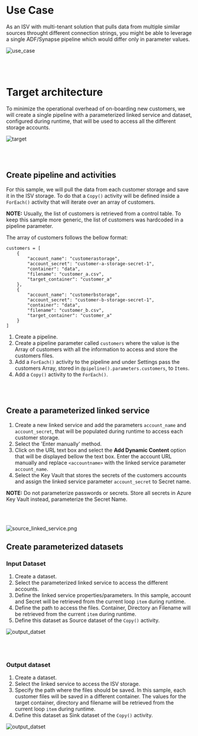 <h1>Use Case</h1>

As an ISV with multi-tenant solution that pulls data from multiple similar sources throught different connection strings, you might be able to leverage a single ADF/Synapse pipeline which would differ only in parameter values. 

![use_case](./images/use_case_diagram.png)


<br></br>
<h1>Target architecture</h1>

 To minimize the operational overhead of on-boarding new customers, we will create a single pipeline with a parameterized linked service and dataset, configured during runtime, that will be used to access all the different storage accounts.


![target](./images/goal_diagram.png)


<br></br>
<h2>Create pipeline and activities</h2>

For this sample, we will pull the data from each customer storage  and save it in the ISV storage. To do that a ```Copy()``` activity will be defined inside a ```ForEach()``` activity that will iterate over an array of customers.

**NOTE:** Usually, the list of customers is retrieved from a control table. To keep this sample more generic, the list of customers was hardcoded in a pipeline parameter.

The array of customers follows the bellow format:

```
customers = [
    {
        "account_name": "customerastorage",
        "account_secret": "customer-a-storage-secret-1",
        "container": "data",
        "filename": "customer_a.csv",
        "target_container": "customer_a"
    },
    {
        "account_name": "customerbstorage",
        "account_secret": "customer-b-storage-secret-1",
        "container": "data",
        "filename": "customer_b.csv",
        "target_container": "customer_a"
    }
]
```

1. Create a pipeline.
2. Create a pipeline parameter called ```customers``` where the value is the Array of customers with all the information to access and store the customers files.
3. Add a ```ForEach()``` activity to the pipeline and under Settings pass the customers Array, stored in ```@pipeline().parameters.customers```, to ```Items```.
3. Add a ```Copy()``` activity to the ```ForEach()```.


<br></br>
<h2>Create a parameterized linked service</h2>

1. Create a new linked service and add the parameters ```account_name``` and ```account_secret```, that will be populated during runtime to access each customer storage.
2. Select the 'Enter manually' method.
3. Click on the URL text box and select the **Add Dynamic Content** option that will be displayed bellow the text box. Enter the account URL manually and replace ```<accountname>``` with the linked service parameter ```account_name```.
4. Select the Key Vault that stores the secrets of the customers accounts and assign the linked service parameter ```account_secret``` to Secret name. 


**NOTE:** Do not parameterize passwords or secrets. Store all secrets in Azure Key Vault instead, parameterize the Secret Name.

<br></br>

![source_linked_service.png](./images/source_linked_service.png)

<h2>Create parameterized datasets</h2>

<h3>Input Dataset</h3>

1. Create a dataset.
2. Select the parameterized linked service to access the different accounts.
3. Define the linked service properties/parameters. In this sample, account and Secret will be retrieved from the current loop ```item``` during runtime. 
4. Define the path to access the files. Container, Directory an Filename will be retrieved from the current ```item``` during runtime. 
5. Define this dataset as Source dataset of the ```Copy()``` activity.


![output_datset](./images/input_dataset.png)

<br></br>
<h3>Output dataset</h3>

1. Create a dataset.
2. Select the linked service to access the ISV storage.
4. Specify the path where the files should be saved. In this sample, each customer files will be saved in a different container. The values for the target container, directory and filename will be retrieved from the current loop ```item``` during runtime. 
5. Define this dataset as Sink dataset of the ```Copy()``` activity.

![output_datset](./images/output_dataset.png)
